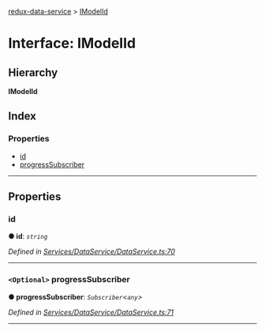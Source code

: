 [redux-data-service](../README.md) > [IModelId](../interfaces/imodelid.md)

# Interface: IModelId

## Hierarchy

**IModelId**

## Index

### Properties

* [id](imodelid.md#id)
* [progressSubscriber](imodelid.md#progresssubscriber)

---

## Properties

<a id="id"></a>

###  id

**● id**: *`string`*

*Defined in [Services/DataService/DataService.ts:70](https://github.com/Rediker-Software/redux-data-service/blob/6c3666b/src/Services/DataService/DataService.ts#L70)*

___
<a id="progresssubscriber"></a>

### `<Optional>` progressSubscriber

**● progressSubscriber**: *`Subscriber`<`any`>*

*Defined in [Services/DataService/DataService.ts:71](https://github.com/Rediker-Software/redux-data-service/blob/6c3666b/src/Services/DataService/DataService.ts#L71)*

___

